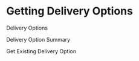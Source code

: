 # Getting Delivery Options

Delivery Options

Delivery Option Summary

Get Existing Delivery Option

<script src="../../scripts/requesttabs.js"></script>
<script src="../../scripts/responsetabs.js"></script>
<script src="../../scripts/copy.js"></script>